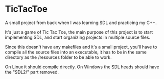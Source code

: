 # TicTacToe
A small project from back when I was learning SDL and practicing my C++.

It's just a game of Tic Tac Toe, the main purpose of this project is to start implementing SDL,
and start organizing projects in multiple source files.

Since this doesn't have any makefiles and it's a small project, you'll have to compile all the source files into an executable, it has to be in the same directory as the /resources folder to be able to work.

On Linux it should compile directly.
On Windows the SDL heads should have the "SDL2/" part removed.
